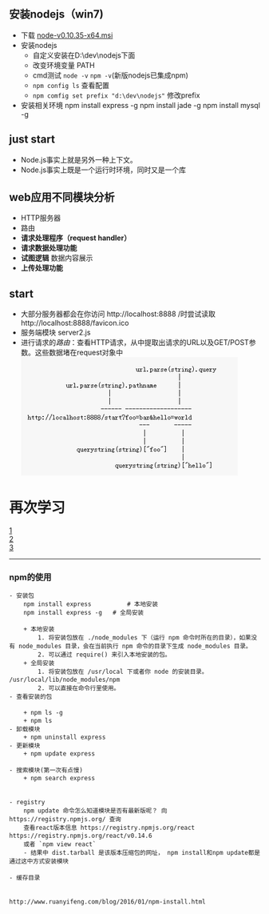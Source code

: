## 安装nodejs（win7)
- 下载	[node-v0.10.35-x64.msi](http://nodejs.org/download/)
- 安装nodejs
	* 自定义安装在D:\dev\nodejs下面
	* 改变环境变量 PATH
	* cmd测试 `node -v` `npm -v`(新版nodejs已集成npm)
	* `npm config ls` 查看配置
	* `npm comfig set prefix "d:\dev\nodejs"` 修改prefix
- 安装相关环境
	npm install express -g 
	npm install jade -g
	npm install mysql -g
## just start
- Node.js事实上就是另外一种上下文。
- Node.js事实上既是一个运行时环境，同时又是一个库
## web应用不同模块分析
- HTTP服务器
- 路由
- **请求处理程序（request handler）**
- **请求数据处理功能**
- **试图逻辑**	数据内容展示
- **上传处理功能**
## start
- 大部分服务器都会在你访问 http://localhost:8888 /时尝试读取 http://localhost:8888/favicon.ico
- 服务端模块	server2.js
- 进行请求的*路由*：查看HTTP请求，从中提取出请求的URL以及GET/POST参数。这些数据堵在request对象中  
![](img/url.jpg)


# 再次学习
[1](http://www.runoob.com/nodejs/nodejs-tutorial.html)  
[2](https://nqdeng.github.io/7-days-nodejs/#1)  
[3](http://www.nodebeginner.org/index-zh-cn.html)





----------

### npm的使用 
    - 安装包
        npm install express          # 本地安装
        npm install express -g   # 全局安装

        + 本地安装
            1. 将安装包放在 ./node_modules 下（运行 npm 命令时所在的目录），如果没有 node_modules 目录，会在当前执行 npm 命令的目录下生成 node_modules 目录。
            2. 可以通过 require() 来引入本地安装的包。
        + 全局安装
            1. 将安装包放在 /usr/local 下或者你 node 的安装目录。  /usr/local/lib/node_modules/npm
            2. 可以直接在命令行里使用。
    - 查看安装的包

        + npm ls -g
        + npm ls 
    - 卸载模块
        + npm uninstall express
    - 更新模块
        + npm update express

    - 搜索模块(第一次有点慢)
        + npm search express


    - registry
        npm update 命令怎么知道模块是否有最新版呢？ 向 https://registry.npmjs.org/ 查询
        查看react版本信息 https://registry.npmjs.org/react    https://registry.npmjs.org/react/v0.14.6 
        或者 `npm view react`  
        - 结果中 dist.tarball 是该版本压缩包的网址， npm install和npm update都是通过这中方式安装模块

    - 缓存目录


    http://www.ruanyifeng.com/blog/2016/01/npm-install.html

